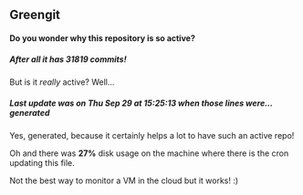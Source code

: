 ## Greengit

#### Do you wonder why this repository is so active?

##### After all it has 31819 commits!

But is it *really* active? Well...

##### Last update was on Thu Sep 29 at 15:25:13 when those lines were... generated

Yes, generated, because it certainly helps a lot to have such an active repo!

Oh and there was **27%** disk usage on the machine
where there is the cron updating this file.

Not the best way to monitor a VM in the cloud but it works! :)
